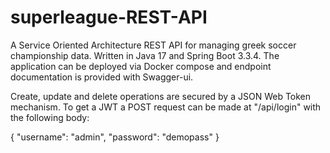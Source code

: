 # superleague-REST-API

A Service Oriented Architecture REST API for managing greek soccer championship data. Written in Java 17 and Spring Boot 3.3.4. The application can be deployed via Docker compose and endpoint documentation is provided with Swagger-ui.

Create, update and delete operations are secured by a JSON Web Token mechanism. To get a JWT a POST request can be made at "/api/login" with the following body:

{
    "username": "admin",
    "password": "demopass"
}
